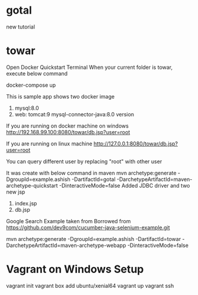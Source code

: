 # gotal
new tutorial 

# towar
Open Docker Quickstart Terminal
When your current folder is towar, execute below command 

   docker-compose up

This is sample app shows two docker image
1. mysql:8.0
2. web: tomcat:9
	mysql-connector-java:8.0 version

If you are running on docker machine on windows
  http://192.168.99.100:8080/towar/db.jsp?user=root

If you are running on linux machine
  http://127.0.0.1:8080/towar/db.jsp?user=root

You can query different user by replacing "root" with other user

It was create with below command in maven
mvn archetype:generate -DgroupId=example.ashish   -DartifactId=gotal -DarchetypeArtifactId=maven-archetype-quickstart -DinteractiveMode=false
Added JDBC driver and two new jsp
1. index.jsp
2. db.jsp


Google Search Example taken from
Borrowed from https://github.com/dev9com/cucumber-java-selenium-example.git

mvn archetype:generate -DgroupId=example.ashish -DartifactId=towar -DarchetypeArtifactId=maven-archetype-webapp -DinteractiveMode=false

# Vagrant on Windows Setup

vagrant init
vagrant box add ubuntu/xenial64
vagrant up
vagrant ssh
